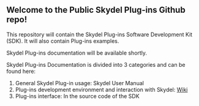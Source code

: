 ## Welcome to the Public Skydel Plug-ins Github repo!

This repository will contain the Skydel Plug-ins Software Development Kit (SDK).
It will also contain Plug-ins examples.

Skydel Plug-ins documentation will be available shortly.

Skydel Plug-ins Documentation is divided into 3 categories and can be found here:
1. General Skydel Plug-in usage: Skydel User Manual
2. Plug-ins development environment and interaction with Skydel: [Wiki](https://github.com/learn-orolia/skydel-plug-ins/wiki)
3. Plug-ins interface: In the source code of the SDK